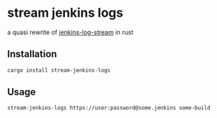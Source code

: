# stream jenkins logs

a quasi rewrite of [jenkins-log-stream](https://github.com/r-hub/jenkins-log-stream) in rust

## Installation

```bash
cargo install stream-jenkins-logs
```

## Usage

```bash
stream-jenkins-logs https://user:password@some.jenkins some-build
```
